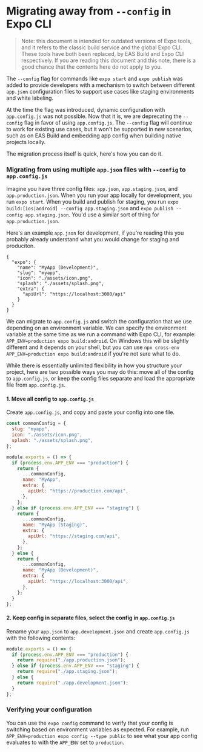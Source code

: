 # Migrating away from `--config` in Expo CLI

> Note: this document is intended for outdated versions of Expo tools, and it refers to the classic build service and the global Expo CLI. These tools have both been replaced, by EAS Build and Expo CLI respectively. If you are reading this document and this note, there is a good chance that the contents here do not apply to you.

The `--config` flag for commands like `expo start` and `expo publish` was added to provide developers with a mechanism to switch between different `app.json` configuration files to support use cases like staging environments and white labeling.

At the time the flag was introduced, dynamic configuration with `app.config.js` was not possible. Now that it is, we are deprecating the `--config` flag in favor of using `app.config.js`. The `--config` flag will continue to work for existing use cases, but it won't be supported in new scenarios, such as on EAS Build and embedding app config when building native projects locally.

The migration process itself is quick, here's how you can do it.

### Migrating from using multiple `app.json` files with `--config` to `app.config.js`

Imagine you have three config files: `app.json`, `app.staging.json`, and `app.production.json`. When you run your app locally for development, you run `expo start`. When you build and publish for staging, you run `expo build:[ios|android] --config app.staging.json` and `expo publish --config app.staging.json`. You'd use a similar sort of thing for `app.production.json`.

Here's an example `app.json` for development, if you're reading this you probably already understand what you would change for staging and produciton.

```
{
  "expo": {
    "name": "MyApp (Development)",
    "slug": "myapp",
    "icon": "./assets/icon.png",
    "splash": "./assets/splash.png",
    "extra": {
      "apiUrl": "https://localhost:3000/api"
    }
  }
}
```

We can migrate to `app.config.js` and switch the configuration that we use depending on an environment variable. We can specify the environment variable at the same time as we run a command with Expo CLI, for example: `APP_ENV=production expo build:android`. On Windows this will be slightly different and it depends on your shell, but you can use `npx cross-env APP_ENV=production expo build:android` if you're not sure what to do.

While there is essentially unlimited flexibility in how you structure your project, here are two possible ways you may do this: move all of the config to `app.config.js`, or keep the config files separate and load the appropriate file from `app.config.js`.

#### 1. **Move all config to `app.config.js`**

Create `app.config.js`, and copy and paste your config into one file.

```js
const commonConfig = {
  slug: "myapp",
  icon: "./assets/icon.png",
  splash: "./assets/splash.png",
};

module.exports = () => {
  if (process.env.APP_ENV === "production") {
    return {
      ...commonConfig,
      name: "MyApp",
      extra: {
        apiUrl: "https://production.com/api",
      },
    };
  } else if (process.env.APP_ENV === "staging") {
    return {
      ...commonConfig,
      name: "MyApp (Staging)",
      extra: {
        apiUrl: "https://staging.com/api",
      },
    };
  } else {
    return {
      ...commonConfig,
      name: "MyApp (Development)",
      extra: {
        apiUrl: "https://localhost:3000/api",
      },
    };
  }
};
```

#### 2. **Keep config in separate files, select the config in `app.config.js`**

Rename your `app.json` to `app.development.json` and create `app.config.js` with the following contents:

```js
module.exports = () => {
  if (process.env.APP_ENV === "production") {
    return require("./app.production.json");
  } else if (process.env.APP_ENV === "staging") {
    return require("./app.staging.json");
  } else {
    return require("./app.development.json");
  }
};
```

### Verifying your configuration

You can use the `expo config` command to verify that your config is switching based on environment variables as expected. For example, run `APP_ENV=production expo config --type public` to see what your app config evaluates to with the `APP_ENV` set to `production`.
